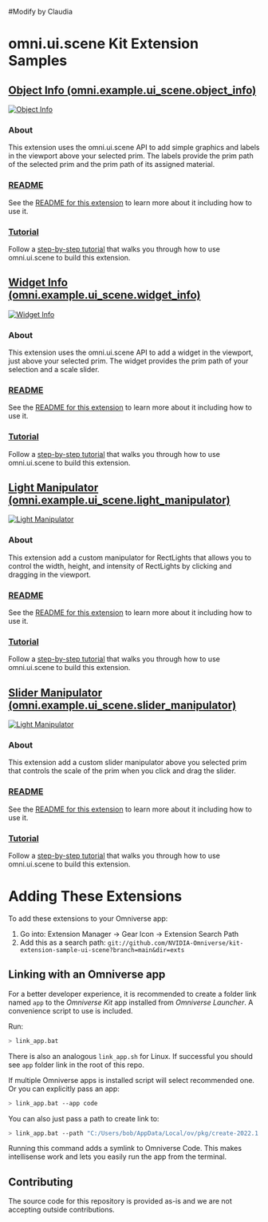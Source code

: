 #Modify by Claudia

# omni.ui.scene Kit Extension Samples

## [Object Info (omni.example.ui_scene.object_info)](exts/omni.example.ui_scene.object_info)

[![Object Info](exts/omni.example.ui_scene.object_info/data/preview.png)](exts/omni.example.ui_scene.object_info)

### About
This extension uses the omni.ui.scene API to add simple graphics and labels in the viewport above your selected prim. The labels provide the prim path of the selected prim and the prim path of its assigned material.

### [README](exts/omni.example.ui_scene.object_info)
See the [README for this extension](exts/omni.example.ui_scene.object_info) to learn more about it including how to use it.

### [Tutorial](exts/omni.example.ui_scene.object_info/Tutorial/object_info.tutorial.md)
Follow a [step-by-step tutorial](exts/omni.example.ui_scene.object_info/Tutorial/object_info.tutorial.md) that walks you through how to use omni.ui.scene to build this extension.

## [Widget Info (omni.example.ui_scene.widget_info)](exts/omni.example.ui_scene.object_info)

[![Widget Info](exts/omni.example.ui_scene.widget_info/data/preview.png)](exts/omni.example.ui_scene.widget_info)

### About
This extension uses the omni.ui.scene API to add a widget in the viewport, just above your selected prim. The widget provides the prim path of your selection and a scale slider.

### [README](exts/omni.example.ui_scene.widget_info)
See the [README for this extension](exts/omni.example.ui_scene.widget_info) to learn more about it including how to use it.

### [Tutorial](exts/omni.example.ui_scene.widget_info/Tutorial/object.info.widget.tutorial.md)
Follow a [step-by-step tutorial](exts/omni.example.ui_scene.widget_info/Tutorial/object.info.widget.tutorial.md) that walks you through how to use omni.ui.scene to build this extension.

## [Light Manipulator (omni.example.ui_scene.light_manipulator)](exts/omni.example.ui_scene.light_manipulator)

[![Light Manipulator](exts/omni.example.ui_scene.light_manipulator/data/preview.png)](exts/omni.example.ui_scene.light_manipulator)

### About
This extension add a custom manipulator for RectLights that allows you to control the width, height, and intensity of RectLights by clicking and dragging in the viewport.

### [README](exts/omni.example.ui_scene.light_manipulator)
See the [README for this extension](exts/omni.example.ui_scene.light_manipulator) to learn more about it including how to use it.

### [Tutorial](exts/omni.example.ui_scene.light_manipulator/tutorial/tutorial.md)
Follow a [step-by-step tutorial](exts/omni.example.ui_scene.light_manipulator/tutorial/tutorial.md) that walks you through how to use omni.ui.scene to build this extension.

## [Slider Manipulator (omni.example.ui_scene.slider_manipulator)](exts/omni.example.ui_scene.slider_manipulator)

[![Light Manipulator](exts/omni.example.ui_scene.slider_manipulator/data/preview.png)](exts/omni.example.ui_scene.slider_manipulator)

### About
This extension add a custom slider manipulator above you selected prim that controls the scale of the prim when you click and drag the slider.

### [README](exts/omni.example.ui_scene.slider_manipulator)
See the [README for this extension](exts/omni.example.ui_scene.slider_manipulator) to learn more about it including how to use it.

### [Tutorial](exts/omni.example.ui_scene.slider_manipulator/Tutorial/slider_Manipulator_Tutorial.md)
Follow a [step-by-step tutorial](exts/omni.example.ui_scene.slider_manipulator/Tutorial/slider_Manipulator_Tutorial.md) that walks you through how to use omni.ui.scene to build this extension.

# Adding These Extensions

To add these extensions to your Omniverse app:
1. Go into: Extension Manager -> Gear Icon -> Extension Search Path
2. Add this as a search path: `git://github.com/NVIDIA-Omniverse/kit-extension-sample-ui-scene?branch=main&dir=exts`

## Linking with an Omniverse app

For a better developer experience, it is recommended to create a folder link named `app` to the *Omniverse Kit* app installed from *Omniverse Launcher*. A convenience script to use is included.

Run:

```bash
> link_app.bat
```

There is also an analogous `link_app.sh` for Linux. If successful you should see `app` folder link in the root of this repo.

If multiple Omniverse apps is installed script will select recommended one. Or you can explicitly pass an app:

```bash
> link_app.bat --app code
```

You can also just pass a path to create link to:

```bash
> link_app.bat --path "C:/Users/bob/AppData/Local/ov/pkg/create-2022.1.3"
```

Running this command adds a symlink to Omniverse Code. This makes intellisense work and lets you easily run the app from the terminal. 

## Contributing
The source code for this repository is provided as-is and we are not accepting outside contributions.
